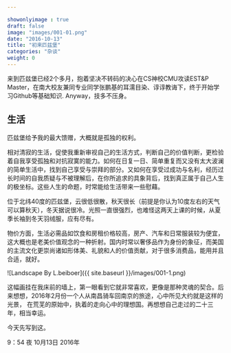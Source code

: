 ```yaml
---

showonlyimage : true
draft: false
image: "images/001-01.png"
date: "2016-10-13"
title: "初来匹兹堡"
categories: "杂谈"
weight: 0
---
```


来到匹兹堡已经2个多月，抱着坚决不转码的决心在CS神校CMU攻读EST&P Master，在南大校友兼同专业同学张鹏基的耳濡目染、谆谆教诲下，终于开始学习Github等基础知识. Anyway，技多不压身。

<!--more-->

## 生活
匹兹堡给予我的最大馈赠，大概就是孤独的权利。

相对清寂的生活，促使我重新审视自己的生活方式，判断自己的价值判断，更检验着自我享受孤独和对抗寂寞的能力。如何在日复一日、简单重复而又没有太大波澜的简单生活中，找到自己享受与崇拜的部分。又如何在享受过成功与名利，经历过长时间的自我质疑与不被理解后，在你所追求的具象背后，找到真正属于自己人生的极坐标。这些人生的命题，时常能给生活带来一些慰藉。

位于北纬40度的匹兹堡，云很低很散，秋天很长（前提是你认为10度左右的天气可以算秋天），冬天据说很冷。光照一直很强烈，也难怪这两天上课的时候，从夏季长袖到冬天羽绒服，应有尽有。

物价方面，生活必需品如饮食和房租价格较高，房产、汽车和日常服装较为便宜，这大概也是老美价值观念的一种折射。国内时常以奢侈品作为身份的象征，而美国的主流文化更崇尚诸如形体美、礼貌和人的价值贡献，对于很多消费品，能用并且合适，就好。

![Landscape By L.beiboer]({{ site.baseurl }}/images/001-1.png)

这幅画挂在我床前的墙上，第一眼看到它就非常喜欢，更像是那种灵魂的契合。后来想想，2016年2月份一个人从南昌骑车回南京的旅途，心中所见大约就是这样的光景，
在荒芜的原始中，执着的走向心中的理想国。再想想自己走过的二十三年，相当幸运。

今天先写到这。

9：54 夜 10月13日 2016年


